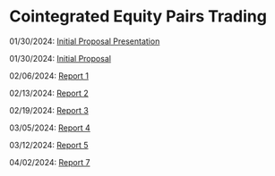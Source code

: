 # Cointegrated Equity Pairs Trading

01/30/2024: 
[Initial Proposal Presentation](https://github.com/aryamann04/NEWEIGQuantInternship/files/14254910/Quant.Initial.Proposal.pdf)

01/30/2024: 
[Initial Proposal](https://github.com/aryamann04/NEWEIGQuantInternship/files/14254984/Quant.Initial.Proposal.pdf)

02/06/2024: 
[Report 1](https://github.com/aryamann04/NEWEIGQuantInternship/files/14254991/QuantInternWeek2.pdf)

02/13/2024: 
[Report 2](https://github.com/aryamann04/NEWEIGQuantInternship/files/14271497/Week.3.Report.pptx.pdf)

02/19/2024: 
[Report 3](https://github.com/aryamann04/NEWEIGQuantInternship/files/14582839/Week.4.Report.pptx.pdf)

03/05/2024:
[Report 4](https://github.com/aryamann04/NEWEIGQuantInternship/files/14582841/Week.5.Report.pptx.pdf)

03/12/2024: 
[Report 5](https://github.com/aryamann04/NEWEIGQuantInternship/files/14582848/Week.6.Report.pptx.pdf)

04/02/2024: 
[Report 7](https://github.com/aryamann04/NEWEIGQuantInternship/files/14887638/Week.7.Report.pptx.pdf)
